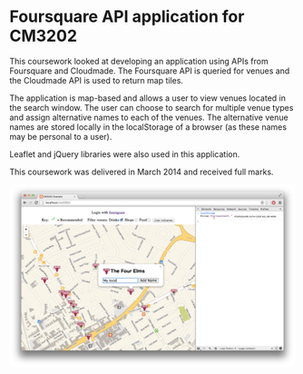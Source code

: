 # Foursquare API application for CM3202

This coursework looked at developing an application using APIs from Foursquare and Cloudmade. The Foursquare API is queried for venues and the Cloudmade API is used to return map tiles.

The application is map-based and allows a user to view venues located in the search window. The user can choose to search for multiple venue types and assign alternative names to each of the venues. The alternative venue names are stored locally in the localStorage of a browser (as these names may be personal to a user).

Leaflet and jQuery libraries were also used in this application.

This coursework was delivered in March 2014 and received full marks.

![Application screenshot](img/screenshot.png "Screenshot")
